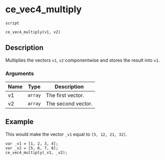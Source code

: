 # ce_vec4_multiply
`script`
```gml
ce_vec4_multiply(v1, v2)
```

## Description
Multiplies the vectors `v1`, `v2` componentwise and stores the result
 into `v1`.

### Arguments
| Name | Type | Description |
| ---- | ---- | ----------- |
| v1 | `array` | The first vector. |
| v2 | `array` | The second vector. |

## Example
This would make the vector `_v1` equal to `[5, 12, 21, 32]`.
```gml
var _v1 = [1, 2, 3, 4];
var _v2 = [5, 6, 7, 8];
ce_vec4_multiply(_v1, _v2);
```